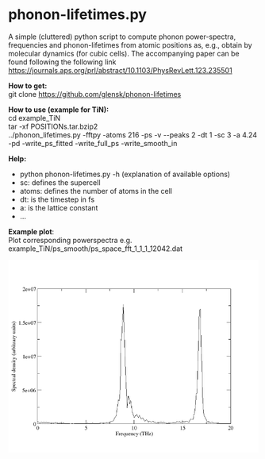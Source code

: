 # phonon-lifetimes.py

A simple (cluttered) python script to compute phonon power-spectra, 
frequencies and phonon-lifetimes from atomic positions as, e.g.,
obtain by molecular dynamics (for cubic cells). The accompanying paper can be found following the following link
https://journals.aps.org/prl/abstract/10.1103/PhysRevLett.123.235501

__How to get:__  
git clone https://github.com/glensk/phonon-lifetimes

__How to use (example for TiN):__  
cd example_TiN  
tar -xf POSITIONs.tar.bzip2  
../phonon_lifetimes.py -fftpy -atoms 216 -ps -v --peaks 2 -dt 1 -sc 3 -a 4.24 -pd -write_ps_fitted -write_full_ps -write_smooth_in

<!-- from
/Users/glensk/Dropbox/Albert/proj/proj_current/__2017.01_phonon_linewidth_al/check_62_LA_POSITIONs/generate_positios/6x6x6sc
--> 
<!--
/Users/glensk/Dropbox/Albert/proj/proj_current/__2017.03_irina_anharmonic/17_06_06_phonon_lifetimes_TiN/lifetimes_both_new_333_300K
-->

__Help:__
 * python phonon-lifetimes.py -h (explanation of available options)
 * sc: defines the supercell
 * atoms: defines the number of atoms in the cell
 * dt: is the timestep in fs
 * a: is the lattice constant
 * ...


__Example plot__:  
Plot corresponding powerspectra e.g. example_TiN/ps_smooth/ps_space_fft_1_1_1_12042.dat

![picture alt](example_TiN/images/ps_space_fft_1_1_1_12042.png "TiN [1 1 1]")

